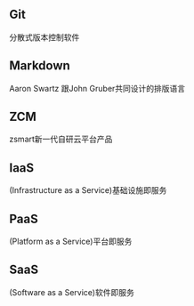 ## Git
分散式版本控制软件 

## Markdown
Aaron Swartz 跟John Gruber共同设计的排版语言

## ZCM
zsmart新一代自研云平台产品

## IaaS
(Infrastructure as a Service)基础设施即服务

## PaaS
(Platform as a Service)平台即服务

## SaaS
(Software as a Service)软件即服务
